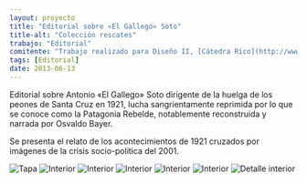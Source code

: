 ```yaml
---
layout: proyecto
title: "Editorial sobre «El Gallego» Soto"
title-alt: "Colección rescates"
trabajo: "Editorial"
comitente: "Trabajo realizado para Diseño II, [Cátedra Rico](http://www.catedrarico.com.ar), FADU--UBA."
tags: [Editorial]
date: 2013-06-13
---
```


Editorial sobre Antonio «El Gallego» Soto dirigente de la huelga de los peones de Santa Cruz en 1921, lucha sangrientamente reprimida por lo que se conoce como la Patagonia Rebelde, notablemente reconstruida y narrada por Osvaldo Bayer.

Se presenta el relato de los acontecimientos de 1921 cruzados por imágenes de la crisis socio-política del 2001.

<div class="carousel">
    <img src="{{ site.baseurl }}/img/2013_heraldo-1.jpg" alt="Tapa" />
    <img src="{{ site.baseurl }}/img/2013_heraldo-2.jpg" alt="Interior" />
    <img src="{{ site.baseurl }}/img/2013_heraldo-3.jpg" alt="Interior" />
    <img src="{{ site.baseurl }}/img/2013_heraldo-4.jpg" alt="Interior" />
    <img src="{{ site.baseurl }}/img/2013_heraldo-5.jpg" alt="Interior" />
    <img src="{{ site.baseurl }}/img/2013_heraldo-6.jpg" alt="Interior" />
    <img src="{{ site.baseurl }}/img/2013_heraldo-6b.jpg" data-caption="Detalle interior" alt="Detalle interior" />
</div>
